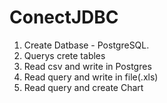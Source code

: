 # ConectJDBC

1. Create Datbase - PostgreSQL. 
2. Querys crete tables
3. Read csv and write in Postgres
4. Read query and write in file(.xls) 
5. Read query and create Chart


